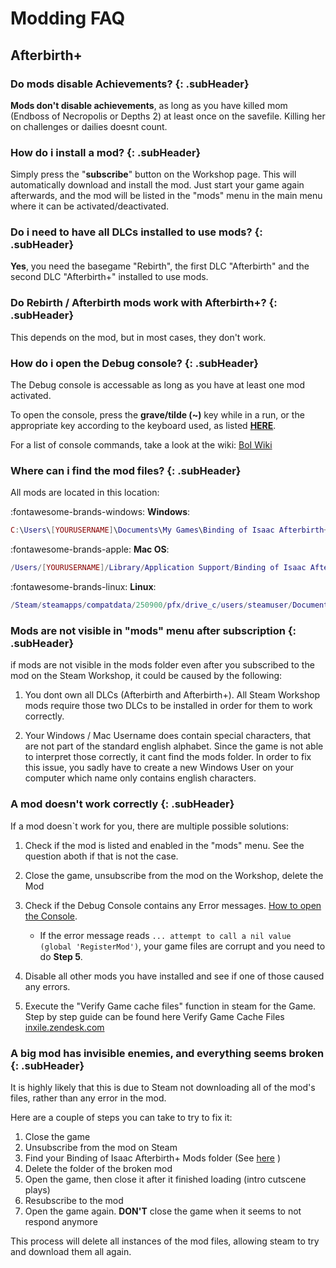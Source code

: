 # Modding FAQ

## Afterbirth+

### Do mods disable Achievements? {: .subHeader}
**Mods don't disable achievements**, as long as you have killed mom (Endboss of Necropolis or Depths 2) at least once on the savefile. Killing her on challenges or dailies doesnt count.

### How do i install a mod? {: .subHeader}
Simply press the "**subscribe**" button on the Workshop page. This will automatically download and install the mod. Just start your game again afterwards, and the mod will be listed in the "mods" menu in the main menu where it can be activated/deactivated.

### Do i need to have all DLCs installed to use mods? {: .subHeader}
**Yes**, you need the basegame "Rebirth", the first DLC "Afterbirth" and the second DLC "Afterbirth+" installed to use mods.

### Do Rebirth / Afterbirth mods work with Afterbirth+? {: .subHeader}
This depends on the mod, but in most cases, they don't work.

### How do i open the Debug console? {: .subHeader}
The Debug console is accessable as long as you have at least one mod activated. 

To open the console, press the **grave/tilde (~)** key while in a run, or the appropriate key according to the keyboard used, as listed [**HERE**](https://bindingofisaacrebirth.gamepedia.com/Debug_Console).

For a list of console commands, take a look at the wiki: [BoI Wiki](https://bindingofisaacrebirth.gamepedia.com/Debug_Console)

### Where can i find the mod files? {: .subHeader}
All mods are located in this location:

:fontawesome-brands-windows: **Windows**:
```lua
C:\Users\[YOURUSERNAME]\Documents\My Games\Binding of Isaac Afterbirth+ Mods\
```

:fontawesome-brands-apple: **Mac OS**:
```lua
/Users/[YOURUSERNAME]/Library/Application Support/Binding of Isaac Afterbirth+ Mods
```

:fontawesome-brands-linux: **Linux**:
```lua
/Steam/steamapps/compatdata/250900/pfx/drive_c/users/steamuser/Documents/My Games/Binding of Isaac Afterbirth+ Mods
```

### Mods are not visible in "mods" menu after subscription {: .subHeader}
if mods are not visible in the mods folder even after you subscribed to the mod on the Steam Workshop, it could be caused by the following:

1. You dont own all DLCs (Afterbirth and Afterbirth+). All Steam Workshop mods require those two DLCs to be installed in order for them to work correctly.

1. Your Windows / Mac Username does contain special characters, that are not part of the standard english alphabet. Since the game is not able to interpret those correctly, it cant find the mods folder. In order to fix this issue, you sadly have to create a new Windows User on your computer which name only contains english characters.

### A mod doesn't work correctly {: .subHeader}
If a mod doesn`t work for you, there are multiple possible solutions:

1. Check if the mod is listed and enabled in the "mods" menu. See the question aboth if that is not the case.
2. Close the game, unsubscribe from the mod on the Workshop, delete the Mod 
3. Check if the Debug Console contains any Error messages. [How to open the Console](https://bindingofisaacrebirth.gamepedia.com/Debug_Console).

    * If the error message reads  `... attempt to call a nil value (global 'RegisterMod')`, your game files are corrupt and you need to do **Step 5**.

4. Disable all other mods you have installed and see if one of those caused any errors.

5. Execute the "Verify Game cache files" function in steam for the Game. Step by step guide can be found here Verify Game Cache Files [inxile.zendesk.com](https://inxile.zendesk.com/hc/en-us/articles/115004662908-Verify-game-cache-files-Steam-)

### A big mod has invisible enemies, and everything seems broken {: .subHeader}
It is highly likely that this is due to Steam not downloading all of the mod's files, rather than any error in the mod.

Here are a couple of steps you can take to try to fix it:

1. Close the game
1. Unsubscribe from the mod on Steam
1. Find your Binding of Isaac Afterbirth+ Mods folder (See [here](#where-can-i-find-the-mod-files) )
1. Delete the folder of the broken mod
1. Open the game, then close it after it finished loading (intro cutscene plays)
1. Resubscribe to the mod
1. Open the game again. **DON'T** close the game when it seems to not respond anymore

This process will delete all instances of the mod files, allowing steam to try and download them all again.


